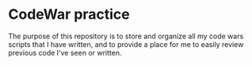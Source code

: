 <h1>CodeWar practice</h1>

<p> The purpose of this repository is to store and organize all my code wars
scripts that I have written, and to provide a place for me to easily review
previous code I've seen or written. </p>
